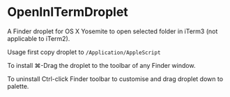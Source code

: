 # OpenInITermDroplet

A Finder droplet for OS X Yosemite to open selected folder in iTerm3 (not applicable to iTerm2).

Usage first copy droplet to `/Application/AppleScript`

To install ⌘-Drag the droplet to the toolbar of any Finder window.

To uninstall Ctrl-click Finder toolbar to customise and drag droplet down to palette.
